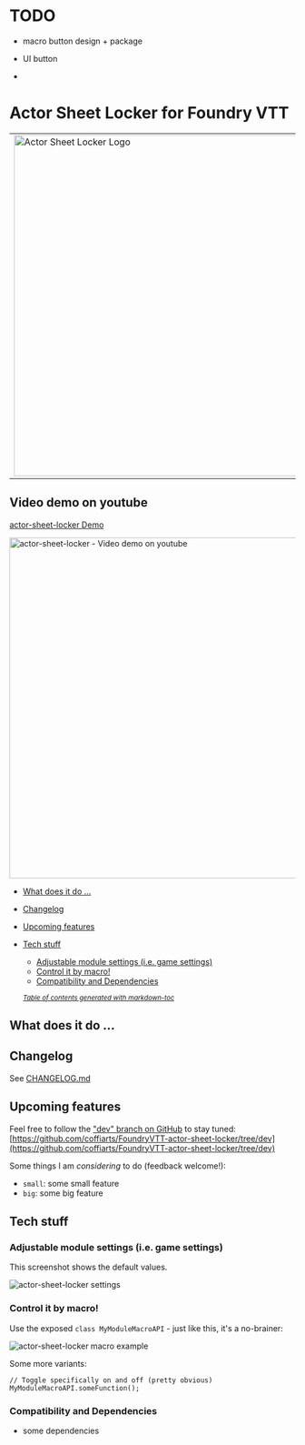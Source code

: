 # TODO
- macro button design + package
- UI button

- 
# Actor Sheet Locker for Foundry VTT
<table style="border:0">
  <tr>
    <td><img src="src/actor-sheet-locker/artwork/actor-sheet-locker-logo.png" width="600" alt="Actor Sheet Locker Logo"/></td>
    <td><span style="color:#da6502"></span><br/>
        <br/>
        <i><strong>"Here goes ...<br/>
            ... some fancy ...<br/>
            ... slogan"</strong></i>
    </td>
  </tr>
</table>

## Video demo on youtube
[actor-sheet-locker Demo](https://youtu.be/actor-sheet-locker)

[<img src="src/actor-sheet-locker/artwork/actor-sheet-locker-video-thumb.png" alt="actor-sheet-locker - Video demo on youtube" width="600"/>](https://youtu.be/actor-sheet-locker)

- [What does it do ...](#what-does-it-do-)
- [Changelog](#changelog)
- [Upcoming features](#upcoming-features)
- [Tech stuff](#tech-stuff)
  * [Adjustable module settings (i.e. game settings)](#adjustable-module-settings--ie-game-settings-)
  * [Control it by macro!](#control-it-by-macro-)
  * [Compatibility and Dependencies](#compatibility-and-dependencies)

  <small><i><a href='http://ecotrust-canada.github.io/markdown-toc/'>Table of contents generated with markdown-toc</a></i></small>

## What does it do ...


## Changelog
See [CHANGELOG.md](CHANGELOG.md)

## Upcoming features
Feel free to follow the ["dev" branch on GitHub](https://github.com/coffiarts/FoundryVTT-actor-sheet-locker/tree/dev) to stay tuned: [https://github.com/coffiarts/FoundryVTT-actor-sheet-locker/tree/dev](https://github.com/coffiarts/FoundryVTT-actor-sheet-locker/tree/dev)

Some things I am *considering* to do (feedback welcome!):

- `small`: some small feature
- `big`: some big feature

## Tech stuff
### Adjustable module settings (i.e. game settings)
This screenshot shows the default values.

<img src="src/actor-sheet-locker/artwork/actor-sheet-locker-settings.png" alt="actor-sheet-locker settings"/>

### Control it by macro!
Use the exposed `class MyModuleMacroAPI` - just like this, it's a no-brainer:

<img src="src/actor-sheet-locker/artwork/actor-sheet-locker-toggle-macro.png" alt="actor-sheet-locker macro example"/>

Some more variants:

    // Toggle specifically on and off (pretty obvious)
    MyModuleMacroAPI.someFunction();

### Compatibility and Dependencies
- some dependencies
